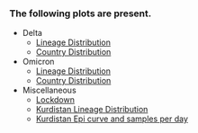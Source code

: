 ### The following plots are present.
- Delta
    - [Lineage Distribution](delta_d3_t1_Pango_lineage_freq_plot.html)
    - [Country Distribution](delta_d3_t1_country_freq_plot.html)
- Omicron
    - [Lineage Distribution](omicron_d4_t2_Pango_lineage_freq_plot.html)
    - [Country Distribution](omicron_d4_t2_country_freq_plot.html)
- Miscellaneous
    - [Lockdown](lockdown.html)
    - [Kurdistan Lineage Distribution](KURPango_lineage_freq_plot.html)
    - [Kurdistan Epi curve and samples per day](KUR_epi_samples.html)
